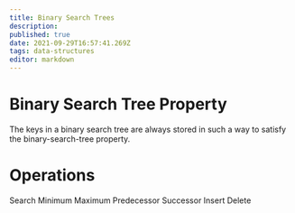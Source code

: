 ```yaml
---
title: Binary Search Trees
description: 
published: true
date: 2021-09-29T16:57:41.269Z
tags: data-structures
editor: markdown
---
```


# Binary Search Tree Property
The keys in a binary search tree are always stored in such a way to satisfy the binary-search-tree property. 
# Operations
Search
Minimum
Maximum
Predecessor
Successor
Insert
Delete

